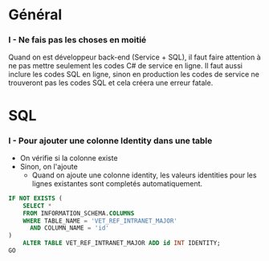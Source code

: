 # Général
### I - Ne fais pas les choses en moitié
Quand on est développeur back-end (Service + SQL), il faut faire attention à ne pas mettre seulement les codes C# de service en ligne. Il faut aussi inclure les codes SQL en ligne, sinon en production les codes de service ne trouveront pas les codes SQL et cela créera une erreur fatale.

# SQL
### I - Pour ajouter une colonne Identity dans une table
* On vérifie si la colonne existe
* Sinon, on l'ajoute
    * Quand on ajoute une colonne identity, les valeurs identities pour les lignes existantes sont completés automatiquement.
````sql
IF NOT EXISTS (
    SELECT * 
    FROM INFORMATION_SCHEMA.COLUMNS 
    WHERE TABLE_NAME = 'VET_REF_INTRANET_MAJOR' 
      AND COLUMN_NAME = 'id'
)
	ALTER TABLE VET_REF_INTRANET_MAJOR ADD id INT IDENTITY;
GO
````
